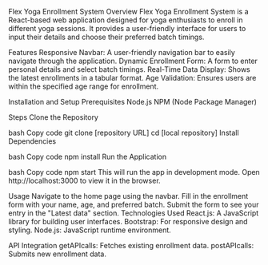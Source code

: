 Flex Yoga Enrollment System
Overview
Flex Yoga Enrollment System is a React-based web application designed for yoga enthusiasts to enroll in different yoga sessions. It provides a user-friendly interface for users to input their details and choose their preferred batch timings.

Features
Responsive Navbar: A user-friendly navigation bar to easily navigate through the application.
Dynamic Enrollment Form: A form to enter personal details and select batch timings.
Real-Time Data Display: Shows the latest enrollments in a tabular format.
Age Validation: Ensures users are within the specified age range for enrollment.

Installation and Setup
Prerequisites
Node.js
NPM (Node Package Manager)



Steps
Clone the Repository

bash
Copy code
git clone [repository URL]
cd [local repository]
Install Dependencies

bash
Copy code
npm install
Run the Application

bash
Copy code
npm start
This will run the app in development mode. Open http://localhost:3000 to view it in the browser.

Usage
Navigate to the home page using the navbar.
Fill in the enrollment form with your name, age, and preferred batch.
Submit the form to see your entry in the "Latest data" section.
Technologies Used
React.js: A JavaScript library for building user interfaces.
Bootstrap: For responsive design and styling.
Node.js: JavaScript runtime environment.


API Integration
getAPIcalls: Fetches existing enrollment data.
postAPIcalls: Submits new enrollment data.
